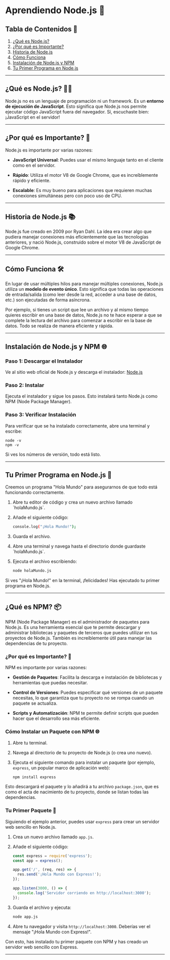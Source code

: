 # Aprendiendo Node.js  🌱


## Tabla de Contenidos 📑

1. [ ¿Qué es Node.js?](#qué-es-nodejs)
2. [¿Por qué es Importante?](#por-qué-es-importante)
3. [Historia de Node.js](#historia-de-nodejs)
4. [Cómo Funciona](#cómo-funciona)
5. [Instalación de Node.js y NPM](#instalación-de-nodejs-y-npm)
6. [Tu Primer Programa en Node.js](#tu-primer-programa-en-nodejs)

---

## ¿Qué es Node.js? 🤷‍♀️

Node.js no es un lenguaje de programación ni un framework. Es un **entorno de ejecución de JavaScript**. Esto significa que Node.js nos permite ejecutar código JavaScript fuera del navegador. Sí, escuchaste bien: ¡JavaScript en el servidor!

---

## ¿Por qué es Importante? 🌟

Node.js es importante por varias razones:

- **JavaScript Universal**: Puedes usar el mismo lenguaje tanto en el cliente como en el servidor.
  
- **Rápido**: Utiliza el motor V8 de Google Chrome, que es increíblemente rápido y eficiente.
  
- **Escalable**: Es muy bueno para aplicaciones que requieren muchas conexiones simultáneas pero con poco uso de CPU.

---

## Historia de Node.js 📚

Node.js fue creado en 2009 por Ryan Dahl. La idea era crear algo que pudiera manejar conexiones más eficientemente que las tecnologías anteriores, y nació Node.js, construido sobre el motor V8 de JavaScript de Google Chrome.

---

## Cómo Funciona 🛠️

En lugar de usar múltiples hilos para manejar múltiples conexiones, Node.js utiliza un **modelo de evento único**. Esto significa que todas las operaciones de entrada/salida (como leer desde la red, acceder a una base de datos, etc.) son ejecutadas de forma asíncrona.

Por ejemplo, si tienes un script que lee un archivo y al mismo tiempo quieres escribir en una base de datos, Node.js no te hace esperar a que se complete la lectura del archivo para comenzar a escribir en la base de datos. Todo se realiza de manera eficiente y rápida.

---

## Instalación de Node.js y NPM 🌐

### Paso 1: Descargar el Instalador

Ve al sitio web oficial de Node.js y descarga el instalador: [Node.js](https://nodejs.org/)

### Paso 2: Instalar

Ejecuta el instalador y sigue los pasos. Esto instalará tanto Node.js como NPM (Node Package Manager).

### Paso 3: Verificar Instalación

Para verificar que se ha instalado correctamente, abre una terminal y escribe:


    node -v
    npm -v



Si ves los números de versión, todo está listo.

---

## Tu Primer Programa en Node.js 🎉

Creemos un programa "Hola Mundo" para asegurarnos de que todo está funcionando correctamente.

1. Abre tu editor de código y crea un nuevo archivo llamado \`holaMundo.js\`.
  
2. Añade el siguiente código:

    ```bash
    console.log("¡Hola Mundo!");
    ```

3. Guarda el archivo.

4. Abre una terminal y navega hasta el directorio donde guardaste \`holaMundo.js\`.

5. Ejecuta el archivo escribiendo:

    ```bash
    node holaMundo.js
    ```

Si ves "¡Hola Mundo!" en la terminal, ¡felicidades! Has ejecutado tu primer programa en Node.js.

---

## ¿Qué es NPM? 📦

NPM (Node Package Manager) es el administrador de paquetes para Node.js. Es una herramienta esencial que te permite descargar y administrar bibliotecas y paquetes de terceros que puedes utilizar en tus proyectos de Node.js. También es increíblemente útil para manejar las dependencias de tu proyecto.

### ¿Por qué es Importante? 🌟

NPM es importante por varias razones:

- **Gestión de Paquetes**: Facilita la descarga e instalación de bibliotecas y herramientas que puedas necesitar.

- **Control de Versiones**: Puedes especificar qué versiones de un paquete necesitas, lo que garantiza que tu proyecto no se rompa cuando un paquete se actualiza.

- **Scripts y Automatización**: NPM te permite definir scripts que pueden hacer que el desarrollo sea más eficiente.

### Cómo Instalar un Paquete con NPM 🌐

1. Abre tu terminal.
  
2. Navega al directorio de tu proyecto de Node.js (o crea uno nuevo).

3. Ejecuta el siguiente comando para instalar un paquete (por ejemplo, `express`, un popular marco de aplicación web):

    ```bash
    npm install express
    ```


Esto descargará el paquete y lo añadirá a tu archivo `package.json`, que es como el acta de nacimiento de tu proyecto, donde se listan todas las dependencias.

### Tu Primer Paquete 🎉

Siguiendo el ejemplo anterior, puedes usar `express` para crear un servidor web sencillo en Node.js.

1. Crea un nuevo archivo llamado `app.js`.

2. Añade el siguiente código:

    ```javascript
    const express = require('express');
    const app = express();

    app.get('/', (req, res) => {
      res.send('¡Hola Mundo con Express!');
    });

    app.listen(3000, () => {
      console.log('Servidor corriendo en http://localhost:3000');
    });
    ```

3. Guarda el archivo y ejecuta:

    ```bash
    node app.js
    ```

4. Abre tu navegador y visita `http://localhost:3000`. Deberías ver el mensaje "¡Hola Mundo con Express!".

Con esto, has instalado tu primer paquete con NPM y has creado un servidor web sencillo con Express.

---

